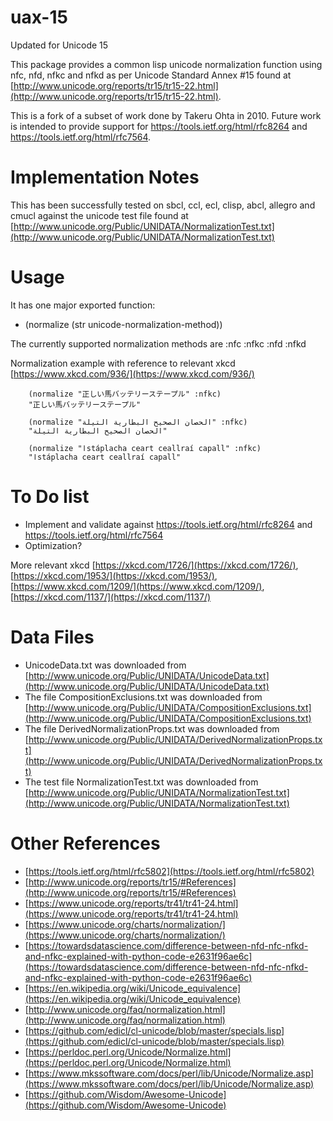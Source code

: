 # uax-15
Updated for Unicode 15

This package provides a common lisp unicode normalization function using nfc, nfd, nfkc and nfkd as per Unicode Standard Annex #15 found at [http://www.unicode.org/reports/tr15/tr15-22.html](http://www.unicode.org/reports/tr15/tr15-22.html).

This is a fork of a subset of work done by Takeru Ohta in 2010. Future work is intended to provide support for https://tools.ietf.org/html/rfc8264 and https://tools.ietf.org/html/rfc7564.

# Implementation Notes
This has been successfully tested on sbcl, ccl, ecl, clisp, abcl, allegro and cmucl against the unicode test file found at [http://www.unicode.org/Public/UNIDATA/NormalizationTest.txt](http://www.unicode.org/Public/UNIDATA/NormalizationTest.txt)

# Usage
It has one major exported function:

  * (normalize (str unicode-normalization-method))

The currently supported normalization methods are :nfc :nfkc :nfd :nfkd

Normalization example with reference to relevant xkcd [https://www.xkcd.com/936/](https://www.xkcd.com/936/)

```common-lisp
    (normalize "正しい馬バッテリーステープル" :nfkc)
    "正しい馬バッテリーステープル"

    (normalize "الحصان الصحيح البطارية التيلة" :nfkc)
    "الحصان الصحيح البطارية التيلة"

    (normalize "اstáplacha ceart ceallraí capall" :nfkc)
    "اstáplacha ceart ceallraí capall"
```

# To Do list
  * Implement and validate against https://tools.ietf.org/html/rfc8264 and https://tools.ietf.org/html/rfc7564
  * Optimization?

More relevant xkcd [https://xkcd.com/1726/](https://xkcd.com/1726/), [https://xkcd.com/1953/](https://xkcd.com/1953/), [https://www.xkcd.com/1209/](https://www.xkcd.com/1209/), [https://xkcd.com/1137/](https://xkcd.com/1137/)

# Data Files
  * UnicodeData.txt was downloaded from [http://www.unicode.org/Public/UNIDATA/UnicodeData.txt](http://www.unicode.org/Public/UNIDATA/UnicodeData.txt)
  * The file CompositionExclusions.txt was downloaded from [http://www.unicode.org/Public/UNIDATA/CompositionExclusions.txt](http://www.unicode.org/Public/UNIDATA/CompositionExclusions.txt)
  * The file DerivedNormalizationProps.txt was downloaded from [http://www.unicode.org/Public/UNIDATA/DerivedNormalizationProps.txt](http://www.unicode.org/Public/UNIDATA/DerivedNormalizationProps.txt)
  * The test file NormalizationTest.txt was downloaded from [http://www.unicode.org/Public/UNIDATA/NormalizationTest.txt](http://www.unicode.org/Public/UNIDATA/NormalizationTest.txt)

# Other References
  * [https://tools.ietf.org/html/rfc5802](https://tools.ietf.org/html/rfc5802)
  * [http://www.unicode.org/reports/tr15/#References](http://www.unicode.org/reports/tr15/#References)
  * [https://www.unicode.org/reports/tr41/tr41-24.html](https://www.unicode.org/reports/tr41/tr41-24.html)
  * [https://www.unicode.org/charts/normalization/](https://www.unicode.org/charts/normalization/)
  * [https://towardsdatascience.com/difference-between-nfd-nfc-nfkd-and-nfkc-explained-with-python-code-e2631f96ae6c](https://towardsdatascience.com/difference-between-nfd-nfc-nfkd-and-nfkc-explained-with-python-code-e2631f96ae6c)
  * [https://en.wikipedia.org/wiki/Unicode_equivalence](https://en.wikipedia.org/wiki/Unicode_equivalence)
  * [http://www.unicode.org/faq/normalization.html](http://www.unicode.org/faq/normalization.html)
  * [https://github.com/edicl/cl-unicode/blob/master/specials.lisp](https://github.com/edicl/cl-unicode/blob/master/specials.lisp)
  * [https://perldoc.perl.org/Unicode/Normalize.html](https://perldoc.perl.org/Unicode/Normalize.html)
  * [https://www.mkssoftware.com/docs/perl/lib/Unicode/Normalize.asp](https://www.mkssoftware.com/docs/perl/lib/Unicode/Normalize.asp)
  * [https://github.com/Wisdom/Awesome-Unicode](https://github.com/Wisdom/Awesome-Unicode)
